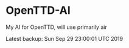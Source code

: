 # OpenTTD-AI
My AI for OpenTTD, will use primarily air

Latest backup: Sun Sep 29 23:00:01 UTC 2019
